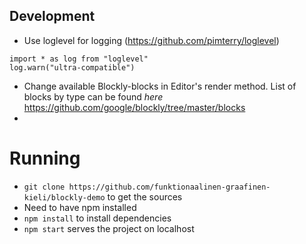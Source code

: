 ## Development
 - Use loglevel for logging (https://github.com/pimterry/loglevel) 
```
import * as log from "loglevel"
log.warn("ultra-compatible")
 ```
  - Change available Blockly-blocks in Editor's render method. List of blocks by type can be found _here_ https://github.com/google/blockly/tree/master/blocks
  -
# Running
- `git clone https://github.com/funktionaalinen-graafinen-kieli/blockly-demo` to get the sources
- Need to have npm installed 
- `npm install` to install dependencies
- `npm start` serves the project on localhost
